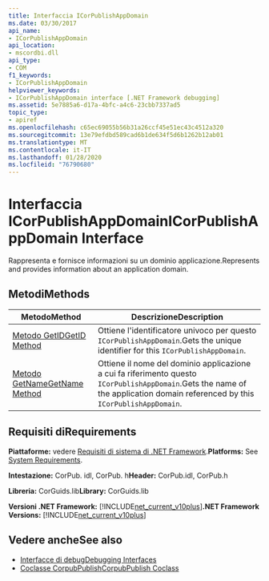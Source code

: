 ```yaml
---
title: Interfaccia ICorPublishAppDomain
ms.date: 03/30/2017
api_name:
- ICorPublishAppDomain
api_location:
- mscordbi.dll
api_type:
- COM
f1_keywords:
- ICorPublishAppDomain
helpviewer_keywords:
- ICorPublishAppDomain interface [.NET Framework debugging]
ms.assetid: 5e7885a6-d17a-4bfc-a4c6-23cbb7337ad5
topic_type:
- apiref
ms.openlocfilehash: c65ec69055b56b31a26ccf45e51ec43c4512a320
ms.sourcegitcommit: 13e79efdbd589cad6b1de634f5d6b1262b12ab01
ms.translationtype: MT
ms.contentlocale: it-IT
ms.lasthandoff: 01/28/2020
ms.locfileid: "76790680"
---
```

# <a name="icorpublishappdomain-interface"></a><span data-ttu-id="65cc1-102">Interfaccia ICorPublishAppDomain</span><span class="sxs-lookup"><span data-stu-id="65cc1-102">ICorPublishAppDomain Interface</span></span>
<span data-ttu-id="65cc1-103">Rappresenta e fornisce informazioni su un dominio applicazione.</span><span class="sxs-lookup"><span data-stu-id="65cc1-103">Represents and provides information about an application domain.</span></span>  
  
## <a name="methods"></a><span data-ttu-id="65cc1-104">Metodi</span><span class="sxs-lookup"><span data-stu-id="65cc1-104">Methods</span></span>  
  
|<span data-ttu-id="65cc1-105">Metodo</span><span class="sxs-lookup"><span data-stu-id="65cc1-105">Method</span></span>|<span data-ttu-id="65cc1-106">Descrizione</span><span class="sxs-lookup"><span data-stu-id="65cc1-106">Description</span></span>|  
|------------|-----------------|  
|[<span data-ttu-id="65cc1-107">Metodo GetID</span><span class="sxs-lookup"><span data-stu-id="65cc1-107">GetID Method</span></span>](icorpublishappdomain-getid-method.md)|<span data-ttu-id="65cc1-108">Ottiene l'identificatore univoco per questo `ICorPublishAppDomain`.</span><span class="sxs-lookup"><span data-stu-id="65cc1-108">Gets the unique identifier for this `ICorPublishAppDomain`.</span></span>|  
|[<span data-ttu-id="65cc1-109">Metodo GetName</span><span class="sxs-lookup"><span data-stu-id="65cc1-109">GetName Method</span></span>](icorpublishappdomain-getname-method.md)|<span data-ttu-id="65cc1-110">Ottiene il nome del dominio applicazione a cui fa riferimento questo `ICorPublishAppDomain`.</span><span class="sxs-lookup"><span data-stu-id="65cc1-110">Gets the name of the application domain referenced by this `ICorPublishAppDomain`.</span></span>|  
  
## <a name="requirements"></a><span data-ttu-id="65cc1-111">Requisiti di</span><span class="sxs-lookup"><span data-stu-id="65cc1-111">Requirements</span></span>  
 <span data-ttu-id="65cc1-112">**Piattaforme:** vedere [Requisiti di sistema di .NET Framework](../../../../docs/framework/get-started/system-requirements.md).</span><span class="sxs-lookup"><span data-stu-id="65cc1-112">**Platforms:** See [System Requirements](../../../../docs/framework/get-started/system-requirements.md).</span></span>  
  
 <span data-ttu-id="65cc1-113">**Intestazione:** CorPub. idl, CorPub. h</span><span class="sxs-lookup"><span data-stu-id="65cc1-113">**Header:** CorPub.idl, CorPub.h</span></span>  
  
 <span data-ttu-id="65cc1-114">**Libreria:** CorGuids.lib</span><span class="sxs-lookup"><span data-stu-id="65cc1-114">**Library:** CorGuids.lib</span></span>  
  
 <span data-ttu-id="65cc1-115">**Versioni .NET Framework:** [!INCLUDE[net_current_v10plus](../../../../includes/net-current-v10plus-md.md)]</span><span class="sxs-lookup"><span data-stu-id="65cc1-115">**.NET Framework Versions:** [!INCLUDE[net_current_v10plus](../../../../includes/net-current-v10plus-md.md)]</span></span>  
  
## <a name="see-also"></a><span data-ttu-id="65cc1-116">Vedere anche</span><span class="sxs-lookup"><span data-stu-id="65cc1-116">See also</span></span>

- [<span data-ttu-id="65cc1-117">Interfacce di debug</span><span class="sxs-lookup"><span data-stu-id="65cc1-117">Debugging Interfaces</span></span>](debugging-interfaces.md)
- [<span data-ttu-id="65cc1-118">Coclasse CorpubPublish</span><span class="sxs-lookup"><span data-stu-id="65cc1-118">CorpubPublish Coclass</span></span>](corpubpublish-coclass.md)
